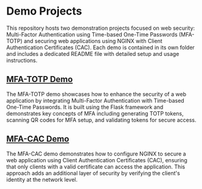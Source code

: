 # Demo Projects

This repository hosts two demonstration projects focused on web security: Multi-Factor Authentication using Time-based One-Time Passwords (MFA-TOTP) and securing web applications using NGINX with Client Authentication Certificates (CAC). Each demo is contained in its own folder and includes a dedicated README file with detailed setup and usage instructions.

## [MFA-TOTP Demo](./mfa-totp)

The MFA-TOTP demo showcases how to enhance the security of a web application by integrating Multi-Factor Authentication with Time-based One-Time Passwords. It is built using the Flask framework and demonstrates key concepts of MFA including generating TOTP tokens, scanning QR codes for MFA setup, and validating tokens for secure access.

## [MFA-CAC Demo](./mfa-cac)

The MFA-CAC demo demonstrates how to configure NGINX to secure a web application using Client Authentication Certificates (CAC), ensuring that only clients with a valid certificate can access the application. This approach adds an additional layer of security by verifying the client's identity at the network level.
